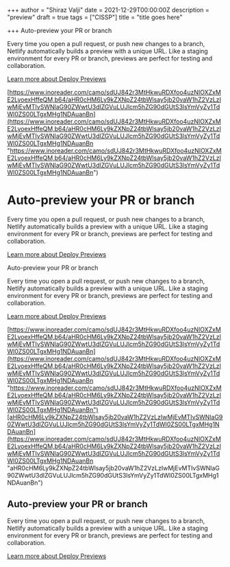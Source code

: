 +++
author = "Shiraz Valji"
date = 2021-12-29T00:00:00Z
description = "preview"
draft = true
tags = ["CISSP"]
title = "title goes here"

+++
Auto-preview your PR or branch

Every time you open a pull request, or push new changes to a branch, Netlify automatically builds a preview with a unique URL. Like a staging environment for every PR or branch, previews are perfect for testing and collaboration.

[Learn more about Deploy Previews](https://www.netlify.com/products/deploy-previews/)

[https://www.inoreader.com/camo/sdUJ842r3MtHkwuRDXfoo4uzNIOXZxME2LyoexHffeQM,b64/aHR0cHM6Ly9kZXNpZ24tbWlsay5jb20vaW1hZ2VzLzIwMjEvMTIvSWNlaG90ZWwtU3dlZGVuLUJlcm5hZG90dGUtS3lsYmVyZy1TdWl0ZS00LTgxMHg1NDAuanBn](https://www.inoreader.com/camo/sdUJ842r3MtHkwuRDXfoo4uzNIOXZxME2LyoexHffeQM,b64/aHR0cHM6Ly9kZXNpZ24tbWlsay5jb20vaW1hZ2VzLzIwMjEvMTIvSWNlaG90ZWwtU3dlZGVuLUJlcm5hZG90dGUtS3lsYmVyZy1TdWl0ZS00LTgxMHg1NDAuanBn "https://www.inoreader.com/camo/sdUJ842r3MtHkwuRDXfoo4uzNIOXZxME2LyoexHffeQM,b64/aHR0cHM6Ly9kZXNpZ24tbWlsay5jb20vaW1hZ2VzLzIwMjEvMTIvSWNlaG90ZWwtU3dlZGVuLUJlcm5hZG90dGUtS3lsYmVyZy1TdWl0ZS00LTgxMHg1NDAuanBn")

# Auto-preview your PR or branch

Every time you open a pull request, or push new changes to a branch, Netlify automatically builds a preview with a unique URL. Like a staging environment for every PR or branch, previews are perfect for testing and collaboration.

[Learn more about Deploy Previews](https://www.netlify.com/products/deploy-previews/)

Auto-preview your PR or branch

Every time you open a pull request, or push new changes to a branch, Netlify automatically builds a preview with a unique URL. Like a staging environment for every PR or branch, previews are perfect for testing and collaboration.

[Learn more about Deploy Previews](https://www.netlify.com/products/deploy-previews/)

[https://www.inoreader.com/camo/sdUJ842r3MtHkwuRDXfoo4uzNIOXZxME2LyoexHffeQM,b64/aHR0cHM6Ly9kZXNpZ24tbWlsay5jb20vaW1hZ2VzLzIwMjEvMTIvSWNlaG90ZWwtU3dlZGVuLUJlcm5hZG90dGUtS3lsYmVyZy1TdWl0ZS00LTgxMHg1NDAuanBn](https://www.inoreader.com/camo/sdUJ842r3MtHkwuRDXfoo4uzNIOXZxME2LyoexHffeQM,b64/aHR0cHM6Ly9kZXNpZ24tbWlsay5jb20vaW1hZ2VzLzIwMjEvMTIvSWNlaG90ZWwtU3dlZGVuLUJlcm5hZG90dGUtS3lsYmVyZy1TdWl0ZS00LTgxMHg1NDAuanBn "https://www.inoreader.com/camo/sdUJ842r3MtHkwuRDXfoo4uzNIOXZxME2LyoexHffeQM,b64/aHR0cHM6Ly9kZXNpZ24tbWlsay5jb20vaW1hZ2VzLzIwMjEvMTIvSWNlaG90ZWwtU3dlZGVuLUJlcm5hZG90dGUtS3lsYmVyZy1TdWl0ZS00LTgxMHg1NDAuanBn")[aHR0cHM6Ly9kZXNpZ24tbWlsay5jb20vaW1hZ2VzLzIwMjEvMTIvSWNlaG90ZWwtU3dlZGVuLUJlcm5hZG90dGUtS3lsYmVyZy1TdWl0ZS00LTgxMHg1NDAuanBn](https://www.inoreader.com/camo/sdUJ842r3MtHkwuRDXfoo4uzNIOXZxME2LyoexHffeQM,b64/aHR0cHM6Ly9kZXNpZ24tbWlsay5jb20vaW1hZ2VzLzIwMjEvMTIvSWNlaG90ZWwtU3dlZGVuLUJlcm5hZG90dGUtS3lsYmVyZy1TdWl0ZS00LTgxMHg1NDAuanBn "aHR0cHM6Ly9kZXNpZ24tbWlsay5jb20vaW1hZ2VzLzIwMjEvMTIvSWNlaG90ZWwtU3dlZGVuLUJlcm5hZG90dGUtS3lsYmVyZy1TdWl0ZS00LTgxMHg1NDAuanBn")

## Auto-preview your PR or branch

Every time you open a pull request, or push new changes to a branch, Netlify automatically builds a preview with a unique URL. Like a staging environment for every PR or branch, previews are perfect for testing and collaboration.

[Learn more about Deploy Previews](https://www.netlify.com/products/deploy-previews/)